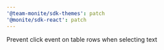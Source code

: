 ```yaml
---
'@team-monite/sdk-themes': patch
'@monite/sdk-react': patch
---
```


Prevent click event on table rows when selecting text
